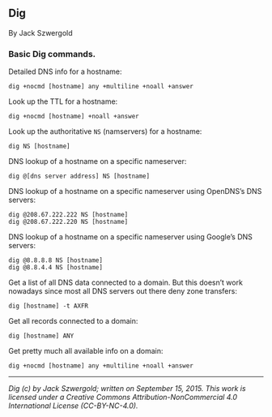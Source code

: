 ## Dig

By Jack Szwergold

### Basic Dig commands.

Detailed DNS info for a hostname:

    dig +nocmd [hostname] any +multiline +noall +answer

Look up the TTL for a hostname:

    dig +nocmd [hostname] +noall +answer

Look up the authoritative `NS` (namservers) for a hostname:

    dig NS [hostname]

DNS lookup of a hostname on a specific nameserver:

    dig @[dns server address] NS [hostname]

DNS lookup of a hostname on a specific nameserver using OpenDNS’s DNS servers:

	dig @208.67.222.222 NS [hostname]
	dig @208.67.222.220 NS [hostname]

DNS lookup of a hostname on a specific nameserver using Google’s DNS servers:

	dig @8.8.8.8 NS [hostname]
	dig @8.8.4.4 NS [hostname]

Get a list of all DNS data connected to a domain. But this doesn’t work nowadays since most all DNS servers out there deny zone transfers:

    dig [hostname] -t AXFR

Get all records connected to a domain:

    dig [hostname] ANY

Get pretty much all available info on a domain:

    dig +nocmd [hostname] any +multiline +noall +answer

***

*Dig (c) by Jack Szwergold; written on September 15, 2015. This work is licensed under a Creative Commons Attribution-NonCommercial 4.0 International License (CC-BY-NC-4.0).*